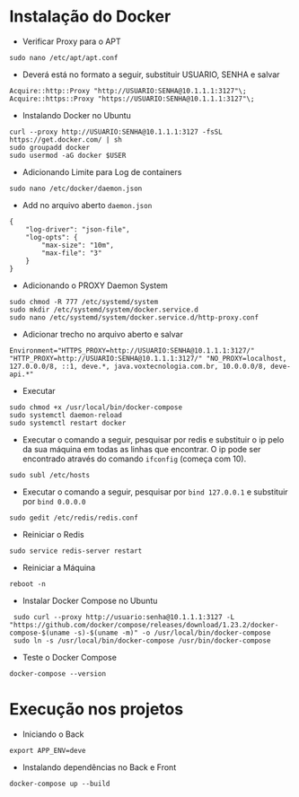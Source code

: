 # Instalação do Docker

* Verificar Proxy para o APT

```
sudo nano /etc/apt/apt.conf
```

* Deverá está no formato a seguir, substituir USUARIO, SENHA e salvar

```
Acquire::http::Proxy "http://USUARIO:SENHA@10.1.1.1:3127"\;
Acquire::https::Proxy "https://USUARIO:SENHA@10.1.1.1:3127"\;
```

* Instalando Docker no Ubuntu

```
curl --proxy http://USUARIO:SENHA@10.1.1.1:3127 -fsSL https://get.docker.com/ | sh
sudo groupadd docker
sudo usermod -aG docker $USER
```

* Adicionando Limite para Log de containers

```
sudo nano /etc/docker/daemon.json
```

* Add no arquivo aberto `daemon.json`

```
{ 
    "log-driver": "json-file",
    "log-opts": {
        "max-size": "10m",
        "max-file": "3"
    }
}

```

* Adicionando o PROXY Daemon System

```
sudo chmod -R 777 /etc/systemd/system
sudo mkdir /etc/systemd/system/docker.service.d
sudo nano /etc/systemd/system/docker.service.d/http-proxy.conf
```

* Adicionar trecho no arquivo aberto e salvar

```
Environment="HTTPS_PROXY=http://USUARIO:SENHA@10.1.1.1:3127/" "HTTP_PROXY=http://USUARIO:SENHA@10.1.1.1:3127/" "NO_PROXY=localhost, 127.0.0.0/8, ::1, deve.*, java.voxtecnologia.com.br, 10.0.0.0/8, deve-api.*"
```

* Executar

```
sudo chmod +x /usr/local/bin/docker-compose
sudo systemctl daemon-reload
sudo systemctl restart docker
```

* Executar o comando a seguir, pesquisar por redis e substituir o ip pelo da sua máquina em todas as linhas que encontrar. O ip pode ser encontrado através do comando `ifconfig` (começa com 10).

```
sudo subl /etc/hosts
```

* Executar o comando a seguir, pesquisar por `bind 127.0.0.1` e substituir por `bind 0.0.0.0`

```
sudo gedit /etc/redis/redis.conf 
```

* Reiniciar o Redis

```
sudo service redis-server restart
```

* Reiniciar a Máquina

```
reboot -n
```

* Instalar Docker Compose no Ubuntu

```
 sudo curl --proxy http://usuario:senha@10.1.1.1:3127 -L "https://github.com/docker/compose/releases/download/1.23.2/docker-compose-$(uname -s)-$(uname -m)" -o /usr/local/bin/docker-compose
 sudo ln -s /usr/local/bin/docker-compose /usr/bin/docker-compose
```

* Teste o Docker Compose

```
docker-compose --version
```

# Execução nos projetos

* Iniciando o Back

```
export APP_ENV=deve
```

* Instalando dependências no Back e Front

```
docker-compose up --build
```
